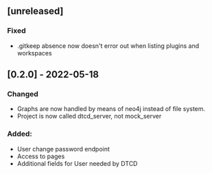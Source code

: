 ## [unreleased]
### Fixed
- .gitkeep absence now doesn't error out when listing plugins and workspaces

## [0.2.0] - 2022-05-18
### Changed
- Graphs are now handled by means of neo4j instead of file system.
- Project is now called dtcd_server, not mock_server

### Added:
- User change password endpoint
- Access to pages
- Additional fields for User needed by DTCD